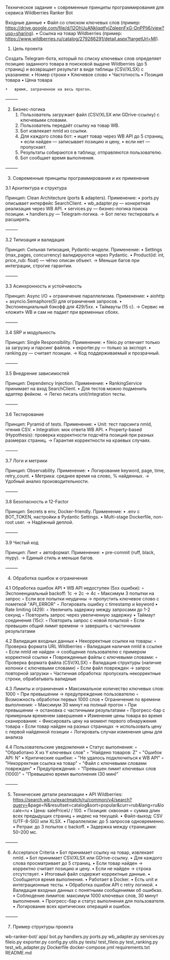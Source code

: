 Техническое задание + современные принципы программирования для сервиса Wildberries Ranker Bot

Входные данные
	•	Файл со списком ключевых слов (пример: https://drive.google.com/file/d/12OhUuANklqqtfyjZqleenFxG-DnPPIi6/view?usp=sharing).
	•	Ссылка на товар Wildberries (пример: https://www.wildberries.ru/catalog/279266291/detail.aspx?targetUrl=MI).

1. Цель проекта

Создать Telegram-бота, который по списку ключевых слов определяет позицию заданного товара в поисковой выдаче Wildberries (до 5 страниц) и возвращает результат в виде таблицы (CSV/XLSX) с указанием:
	•	Номер строки
	•	Ключевое слово
	•	Частотность
	•	Позиция товара
	•	Цена товара

	•	время, затраченное на весь прогон.

⸻

2. Бизнес-логика
	1.	Пользователь загружает файл (CSV/XLSX или GDrive-ссылку) с ключевыми словами.
	2.	Пользователь передаёт ссылку на товар WB.
	3.	Бот извлекает nmId из ссылки.
	4.	Для каждого слова бот:
	•	ищет товар через WB API до 5 страниц,
	•	если найден — записывает позицию и цену,
	•	если нет — пропускает.
	5.	Результаты собираются в таблицу, отправляются пользователю.
	6.	Бот сообщает время выполнения.

⸻

3. Современные принципы программирования и их применение

3.1 Архитектура и структура

Принцип: Clean Architecture (ports & adapters).
Применение:
	•	ports.py описывает интерфейс SearchClient.
	•	wb_adapter.py — конкретная реализация через WB API.
	•	services.py — бизнес-логика поиска позиции.
	•	handlers.py — Telegram-логика.
→ Бот легко тестировать и расширять.

⸻

3.2 Типизация и валидация

Принцип: Сильная типизация, Pydantic-модели.
Применение:
	•	Settings (max_pages, concurrency) валидируются через Pydantic.
	•	Product(id: int, price_rub: float) — чётко описан объект.
→ Меньше багов при интеграции, строгие гарантии.

⸻

3.3 Асинхронность и устойчивость

Принцип: Async I/O + ограничение параллелизма.
Применение:
	•	aiohttp + asyncio.Semaphore(5) для ограничения запросов.
	•	Экспоненциальный бэкофф для 429/5xx.
	•	Таймауты (15 с).
→ Сервис не «ложит» WB и сам не падает при временных сбоях.

⸻

3.4 SRP и модульность

Принцип: Single Responsibility.
Применение:
	•	fileio.py отвечает только за загрузку и парсинг файлов.
	•	exporter.py — только за экспорт.
	•	ranking.py — считает позиции.
→ Код поддерживаемый и прозрачный.

⸻

3.5 Внедрение зависимостей

Принцип: Dependency Injection.
Применение:
	•	RankingService принимает на вход SearchClient.
	•	Для тестов можно подменить адаптер фейком.
→ Легко писать unit/integration тесты.

⸻

3.6 Тестирование

Принцип: Pyramid of tests.
Применение:
	•	Unit: тест парсинга nmId, чтения CSV.
	•	Integration: мок ответа WB API.
	•	Property-based (Hypothesis): проверка корректности подсчёта позиций при разных размерах страниц.
→ Гарантия корректности на краевых случаях.

⸻

3.7 Логи и метрики

Принцип: Observability.
Применение:
	•	Логирование keyword, page, time, retry_count.
	•	Метрика: среднее время на слово, % найденных.
→ Удобный анализ производительности.

⸻

3.8 Безопасность и 12-Factor

Принцип: Secrets в env, Docker-friendly.
Применение:
	•	.env с BOT_TOKEN, настройки в Pydantic Settings.
	•	Multi-stage Dockerfile, non-root user.
→ Надёжный деплой.

⸻

3.9 Чистый код

Принцип: Линт + автоформат.
Применение:
	•	pre-commit (ruff, black, mypy).
→ Единый стиль и меньше багов.

⸻

4. Обработка ошибок и ограничения

4.1 Обработка ошибок API
	•	WB API недоступен (5xx ошибки):
		◦	Экспоненциальный backoff: 1с → 2с → 4с
		◦	Максимум 3 попытки на запрос
		◦	Если все попытки неудачны → пропустить ключевое слово с пометкой "API_ERROR"
		◦	Логировать ошибку с timestamp и keyword
	•	Rate limiting (429):
		◦	Увеличить задержку между запросами до 1-2 секунд
		◦	Повторить запрос через увеличенную задержку
	•	Таймаут соединения (15с):
		◦	Повторить запрос с новой попыткой
		◦	Если превышен общий лимит времени → завершить с частичными результатами

4.2 Валидация входных данных
	•	Некорректные ссылки на товары:
		◦	Проверка формата URL Wildberries
		◦	Валидация наличия nmId в ссылке
		◦	Если nmId не найден → сообщение пользователю с примером корректной ссылки
	•	Поврежденные файлы с ключевыми словами:
		◦	Проверка формата файла (CSV/XLSX)
		◦	Валидация структуры (наличие колонки с ключевыми словами)
		◦	Если файл поврежден → запрос повторной загрузки
		◦	Частичная обработка: пропускать некорректные строки, обрабатывать валидные

4.3 Лимиты и ограничения
	•	Максимальное количество ключевых слов: 1000
		◦	При превышении → предупреждение пользователю
		◦	Возможность обработки первых 1000 слов
	•	Ограничения по времени выполнения:
		◦	Максимум 30 минут на полный прогон
		◦	При превышении → остановка с частичными результатами
		◦	Прогресс-бар с примерным временем завершения
	•	Изменение цены товара во время сканирования:
		◦	Фиксировать цену на момент первого обнаружения товара
		◦	Если товар найден на разных страницах → использовать цену с первой найденной позиции
		◦	Логировать случаи изменения цены для анализа

4.4 Пользовательские уведомления
	•	Статус выполнения:
		◦	"Обработано X из Y ключевых слов"
		◦	"Найдено товаров: Z"
		◦	"Ошибок API: N"
	•	Критические ошибки:
		◦	"Не удалось подключиться к WB API"
		◦	"Некорректная ссылка на товар"
		◦	"Файл с ключевыми словами поврежден"
	•	Предупреждения:
		◦	"Превышен лимит ключевых слов (1000)"
		◦	"Превышено время выполнения (30 мин)"

⸻

5. Технические детали реализации
	•	API Wildberries: https://search.wb.ru/exactmatch/ru/common/v4/search?query=<keyword>&page=N&resultset=catalog&sort=popular&curr=rub&lang=ru&locale=ru
	•	Цена: salePriceU / 100.
	•	Позиция: сквозная = сумма длин всех предыдущих страниц + индекс на текущей.
	•	Файл-выход: CSV (UTF-8-SIG) или XLSX.
	•	Параллелизм: до 5 запросов одновременно.
	•	Ретраи: до 3 попыток с backoff.
	•	Задержка между страницами: 50–200 мс.

⸻

6. Acceptance Criteria
	•	Бот принимает ссылку на товар, извлекает nmId.
	•	Бот принимает CSV/XLSX или GDrive-ссылку.
	•	Для каждого слова просматривает до 5 страниц.
	•	Если товар найден → корректно считает позицию и цену.
	•	Если не найден → строка отсутствует.
	•	Итоговый файл содержит корректные данные.
	•	Сообщается время выполнения.
	•	Работает в Docker.
	•	Есть unit и интеграционные тесты.
	•	Обработка ошибок API с retry логикой.
	•	Валидация входных данных с понятными сообщениями об ошибках.
	•	Соблюдение лимитов: максимум 1000 ключевых слов, 30 минут выполнения.
	•	Прогресс-бар и статус выполнения для пользователя.
	•	Логирование всех критических операций и ошибок.

⸻

7. Пример структуры проекта

wb-ranker-bot/
  app/
    bot.py
    handlers.py
    ports.py
    wb_adapter.py
    services.py
    fileio.py
    exporter.py
    config.py
    utils.py
  tests/
    test_fileio.py
    test_ranking.py
    test_wb_adapter.py
  Dockerfile
  docker-compose.yml
  requirements.txt
  README.md